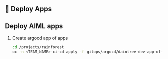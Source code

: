 ## 🎸 Deploy Apps
## Deploy AIML apps

1. Create argocd app of apps

   ```bash
   cd /projects/rainforest
   oc -n <TEAM_NAME>-ci-cd apply -f gitops/argocd/daintree-dev-app-of-apps.yaml
   ```

